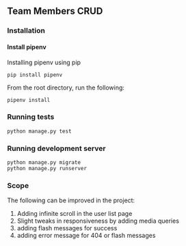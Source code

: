 ## Team Members CRUD

### Installation
#### Install pipenv
Installing pipenv using pip
```
pip install pipenv
```
From the root directory, run the following:
```
pipenv install
```

### Running tests
```
python manage.py test
```

### Running development server
```
python manage.py migrate
python manage.py runserver
```

### Scope
The following can be improved in the project:
1. Adding infinite scroll in the user list page
2. Slight tweaks in responsiveness by adding media queries
3. adding flash messages for success
4. adding error message for 404 or flash messages
